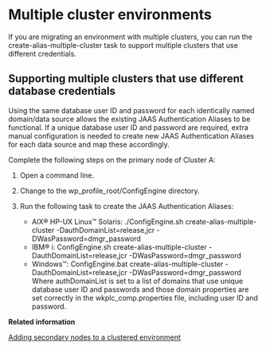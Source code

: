 # Multiple cluster environments

If you are migrating an environment with multiple clusters, you can run the create-alias-multiple-cluster task to support multiple clusters that use different credentials.

## Supporting multiple clusters that use different database credentials

Using the same database user ID and password for each identically named domain/data source allows the existing JAAS Authentication Aliases to be functional. If a unique database user ID and password are required, extra manual configuration is needed to create new JAAS Authentication Aliases for each data source and map these accordingly.

Complete the following steps on the primary node of Cluster A:

1.  Open a command line.
2.  Change to the wp\_profile\_root/ConfigEngine directory.
3.  Run the following task to create the JAAS Authentication Aliases:

    -   AIX® HP-UX Linux™ Solaris: ./ConfigEngine.sh create-alias-multiple-cluster -DauthDomainList=release,jcr -DWasPassword=dmgr\_password
    -   IBM® i: ConfigEngine.sh create-alias-multiple-cluster -DauthDomainList=release,jcr -DWasPassword=dmgr\_password
    -   Windows™: ConfigEngine.bat create-alias-multiple-cluster -DauthDomainList=release,jcr -DWasPassword=dmgr\_password
    Where authDomainList is set to a list of domains that use unique database user ID and passwords and those domain properties are set correctly in the wkplc\_comp.properties file, including user ID and password.



**Related information**  


[Adding secondary nodes to a clustered environment](../migrate/mig_post_secondarynodes.md)

